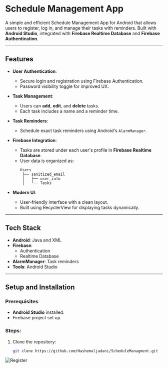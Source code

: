 # Schedule Management App

A simple and efficient Schedule Management App for Android that allows users to register, log in, and manage their tasks with reminders. Built with **Android Studio**, integrated with **Firebase Realtime Database** and **Firebase Authentication**.

---

## Features

- **User Authentication**:
  - Secure login and registration using Firebase Authentication.
  - Password visibility toggle for improved UX.

- **Task Management**:
  - Users can **add**, **edit**, and **delete** tasks.
  - Each task includes a name and a reminder time.

- **Task Reminders**:
  - Schedule exact task reminders using Android's `AlarmManager`.

- **Firebase Integration**:
  - Tasks are stored under each user's profile in **Firebase Realtime Database**.
  - User data is organized as:
    ```
    Users
     ├── sanitized_email
     │   ├── user_info
     │   └── Tasks
    ```

- **Modern UI**:
  - User-friendly interface with a clean layout.
  - Built using RecyclerView for displaying tasks dynamically.

---

## Tech Stack

- **Android**: Java and XML
- **Firebase**: 
  - Authentication
  - Realtime Database
- **AlarmManager**: Task reminders
- **Tools**: Android Studio

---

## Setup and Installation

### Prerequisites
- **Android Studio** installed.
- Firebase project set up.

### Steps:
1. Clone the repository:
   ```bash
   git clone https://github.com/Hashemaljadani/ScheduleManagment.git

![Register](https://github.com/user-attachments/assets/d736432f-499c-4061-bc52-538947e60ae9)

